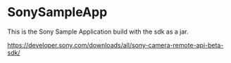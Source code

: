 SonySampleApp
=============

This is the Sony Sample Application build with the sdk as a jar.  

https://developer.sony.com/downloads/all/sony-camera-remote-api-beta-sdk/
